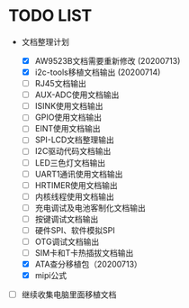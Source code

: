# TODO LIST

- 文档整理计划

  - [X] AW9523B文档需要重新修改 (20200713)
  - [X] i2c-tools移植文档输出 (20200714)
  - [ ] RJ45文档输出
  - [ ] AUX-ADC使用文档输出
  - [ ] ISINK使用文档输出
  - [ ] GPIO使用文档输出
  - [ ] EINT使用文档输出
  - [ ] SPI-LCD文档整理输出
  - [ ] I2C驱动代码文档输出
  - [ ] LED三色灯文档输出
  - [ ] UART1通讯使用文档输出
  - [ ] HRTIMER使用文档输出
  - [ ] 内核线程使用文档输出
  - [ ] 充电调试及电池客制化文档输出
  - [ ] 按键调试文档输出
  - [ ] 硬件SPI、软件模拟SPI
  - [ ] OTG调试文档输出
  - [ ] SIM卡和T卡热插拔文档输出
  - [X] ATA查分移植包（20200713）
  - [X] mipi公式

- [ ] 继续收集电脑里面移植文档
